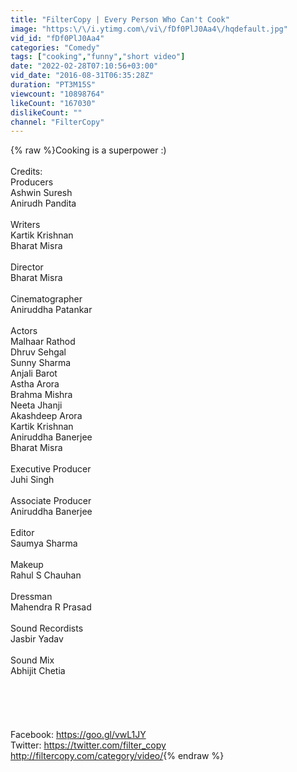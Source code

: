 ```yaml
---
title: "FilterCopy | Every Person Who Can't Cook"
image: "https:\/\/i.ytimg.com\/vi\/fDf0PlJ0Aa4\/hqdefault.jpg"
vid_id: "fDf0PlJ0Aa4"
categories: "Comedy"
tags: ["cooking","funny","short video"]
date: "2022-02-28T07:10:56+03:00"
vid_date: "2016-08-31T06:35:28Z"
duration: "PT3M15S"
viewcount: "10898764"
likeCount: "167030"
dislikeCount: ""
channel: "FilterCopy"
---
```

{% raw %}Cooking is a superpower :)<br /><br />Credits:<br />Producers<br />Ashwin Suresh<br />Anirudh Pandita<br /><br />Writers<br />Kartik Krishnan<br />Bharat Misra<br /><br />Director<br />Bharat Misra<br /><br />Cinematographer<br />Aniruddha Patankar<br /><br />Actors<br />Malhaar Rathod<br />Dhruv Sehgal<br />Sunny Sharma<br />Anjali Barot<br />Astha Arora<br />Brahma Mishra<br />Neeta Jhanji<br />Akashdeep Arora<br />Kartik Krishnan<br />Aniruddha Banerjee<br />Bharat Misra<br /><br />Executive Producer<br />Juhi Singh<br /><br />Associate Producer <br />Aniruddha Banerjee<br /><br />Editor <br />Saumya Sharma<br /><br />Makeup<br />Rahul S Chauhan<br /><br />Dressman<br />Mahendra R Prasad<br /><br />Sound Recordists <br />Jasbir Yadav<br /><br />Sound Mix<br />Abhijit Chetia<br /><br /><br /><br /><br /><br />Facebook: <a rel="nofollow" target="blank" href="https://goo.gl/vwL1JY">https://goo.gl/vwL1JY</a><br />Twitter: <a rel="nofollow" target="blank" href="https://twitter.com/filter_copy">https://twitter.com/filter_copy</a><br /><a rel="nofollow" target="blank" href="http://filtercopy.com/category/video/">http://filtercopy.com/category/video/</a>{% endraw %}
